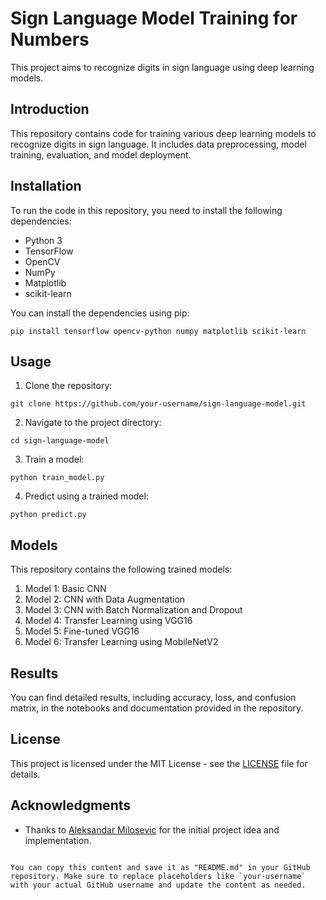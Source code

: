 # Sign Language Model Training for Numbers

This project aims to recognize digits in sign language using deep learning models.

## Introduction

This repository contains code for training various deep learning models to recognize digits in sign language. It includes data preprocessing, model training, evaluation, and model deployment.

## Installation

To run the code in this repository, you need to install the following dependencies:

- Python 3
- TensorFlow
- OpenCV
- NumPy
- Matplotlib
- scikit-learn

You can install the dependencies using pip:

```
pip install tensorflow opencv-python numpy matplotlib scikit-learn
```

## Usage

1. Clone the repository:

```
git clone https://github.com/your-username/sign-language-model.git
```

2. Navigate to the project directory:

```
cd sign-language-model
```

3. Train a model:

```
python train_model.py
```

4. Predict using a trained model:

```
python predict.py
```

## Models

This repository contains the following trained models:

1. Model 1: Basic CNN
2. Model 2: CNN with Data Augmentation
3. Model 3: CNN with Batch Normalization and Dropout
4. Model 4: Transfer Learning using VGG16
5. Model 5: Fine-tuned VGG16
6. Model 6: Transfer Learning using MobileNetV2

## Results

You can find detailed results, including accuracy, loss, and confusion matrix, in the notebooks and documentation provided in the repository.

## License

This project is licensed under the MIT License - see the [LICENSE](LICENSE) file for details.

## Acknowledgments

- Thanks to [Aleksandar Milosevic](https://github.com/aleksandar) for the initial project idea and implementation.
```

You can copy this content and save it as "README.md" in your GitHub repository. Make sure to replace placeholders like `your-username` with your actual GitHub username and update the content as needed.
